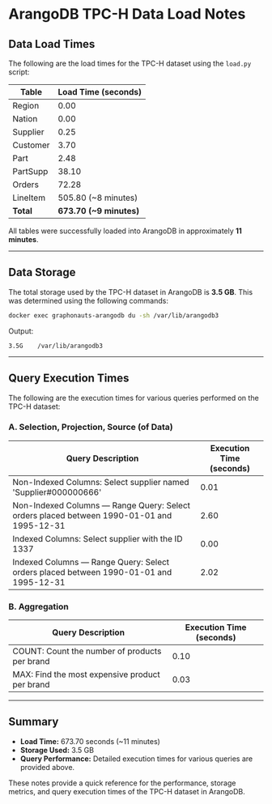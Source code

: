 # ArangoDB TPC-H Data Load Notes

## Data Load Times
The following are the load times for the TPC-H dataset using the `load.py` script:

| Table       | Load Time (seconds)     |
|-------------|-------------------------|
| Region      | 0.00                    |
| Nation      | 0.00                    |
| Supplier    | 0.25                    |
| Customer    | 3.70                    |
| Part        | 2.48                    |
| PartSupp    | 38.10                   |
| Orders      | 72.28                   |
| LineItem    | 505.80 (~8 minutes)     |
| **Total**   | **673.70 (~9 minutes)** |

All tables were successfully loaded into ArangoDB in approximately **11 minutes**.

---

## Data Storage
The total storage used by the TPC-H dataset in ArangoDB is **3.5 GB**. This was determined using the following commands:

```bash
docker exec graphonauts-arangodb du -sh /var/lib/arangodb3
```

Output:
```
3.5G    /var/lib/arangodb3
```

---

## Query Execution Times
The following are the execution times for various queries performed on the TPC-H dataset:

### A. Selection, Projection, Source (of Data)
| Query Description                                           | Execution Time (seconds)  |
|-------------------------------------------------------------|---------------------------|
| Non-Indexed Columns: Select supplier named 'Supplier#000000666' | 0.01                  |
| Non-Indexed Columns — Range Query: Select orders placed between 1990-01-01 and 1995-12-31 | 2.60                     |
| Indexed Columns: Select supplier with the ID 1337          | 0.00                      |
| Indexed Columns — Range Query: Select orders placed between 1990-01-01 and 1995-12-31    | 2.02                     |

### B. Aggregation
| Query Description                                           | Execution Time (seconds) |
|-------------------------------------------------------------|---------------------------|
| COUNT: Count the number of products per brand              | 0.10                      |
| MAX: Find the most expensive product per brand             | 0.03                      |

---

## Summary
- **Load Time:** 673.70 seconds (~11 minutes)
- **Storage Used:** 3.5 GB
- **Query Performance:** Detailed execution times for various queries are provided above.

These notes provide a quick reference for the performance, storage metrics, and query execution times of the TPC-H dataset in ArangoDB.
